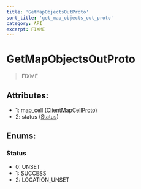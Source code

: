```yaml
---
title: 'GetMapObjectsOutProto'
sort_title: 'get_map_objects_out_proto'
category: API
excerpt: FIXME
---
```


# GetMapObjectsOutProto

> FIXME

## Attributes:

- 1: map_cell ([ClientMapCellProto](../ClientMapCellProto/)) 
- 2: status ([Status](#status))

## Enums:

### Status
- 0: UNSET
- 1: SUCCESS
- 2: LOCATION_UNSET
